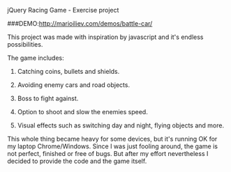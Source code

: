 jQuery Racing Game - Exercise project

###DEMO:http://marioiliev.com/demos/battle-car/

This project was made with inspiration by javascript and it's endless possibilities.

The game includes:

1. Catching coins, bullets and shields.

2. Avoiding enemy cars and road objects.

3. Boss to fight against.

4. Option to shoot and slow the enemies speed.

5. Visual effects such as switching day and night, flying objects and more.

This whole thing became heavy for some devices, but it's running OK for my laptop Chrome/Windows.
Since I was just fooling around, the game is not perfect, finished or free of bugs.
But after my effort nevertheless I decided to provide the code and the game itself.
